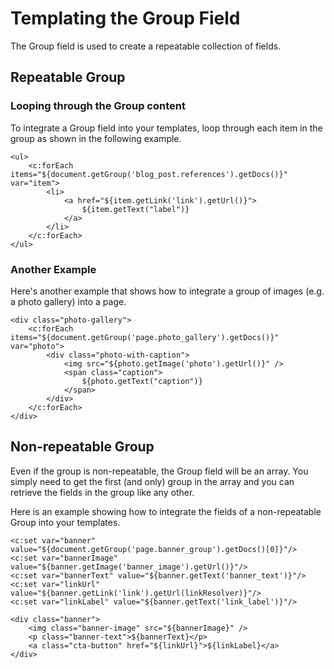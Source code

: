 # Templating the Group Field

The Group field is used to create a repeatable collection of fields.

## Repeatable Group

### Looping through the Group content

To integrate a Group field into your templates, loop through each item in the group as shown in the following example.

```
<ul>
    <c:forEach items="${document.getGroup('blog_post.references').getDocs()}" var="item">
        <li>
            <a href="${item.getLink('link').getUrl()}">
                ${item.getText("label")}
            </a>
        </li>
    </c:forEach>
</ul>
```

### Another Example

Here's another example that shows how to integrate a group of images (e.g. a photo gallery) into a page.

```
<div class="photo-gallery">
    <c:forEach items="${document.getGroup('page.photo_gallery').getDocs()}" var="photo">
        <div class="photo-with-caption">
            <img src="${photo.getImage('photo').getUrl()}" />
            <span class="caption">
                ${photo.getText("caption")}
            </span>
        </div>
    </c:forEach>
</div>
```

## Non-repeatable Group

Even if the group is non-repeatable, the Group field will be an array. You simply need to get the first (and only) group in the array and you can retrieve the fields in the group like any other.

Here is an example showing how to integrate the fields of a non-repeatable Group into your templates.

```
<c:set var="banner" value="${document.getGroup('page.banner_group').getDocs()[0]}"/>
<c:set var="bannerImage" value="${banner.getImage('banner_image').getUrl()}"/>
<c:set var="bannerText" value="${banner.getText('banner_text')}"/>
<c:set var="linkUrl" value="${banner.getLink('link').getUrl(linkResolver)}"/>
<c:set var="linkLabel" value="${banner.getText('link_label')}"/>

<div class="banner">
    <img class="banner-image" src="${bannerImage}" />
    <p class="banner-text">${bannerText}</p>
    <a class="cta-button" href="${linkUrl}">${linkLabel}</a>
</div>
```
